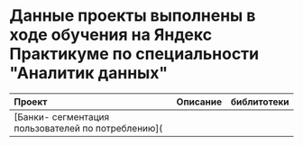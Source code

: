 # Данные проекты выполнены в ходе обучения на Яндекс Практикуме по специальности "Аналитик данных"

|           Проект                |                Описание         |           библитотеки          |
| :------------------------------ | :------------------------------ | :----------------------------- |
|[Банки- сегментация пользователей по потреблению](



